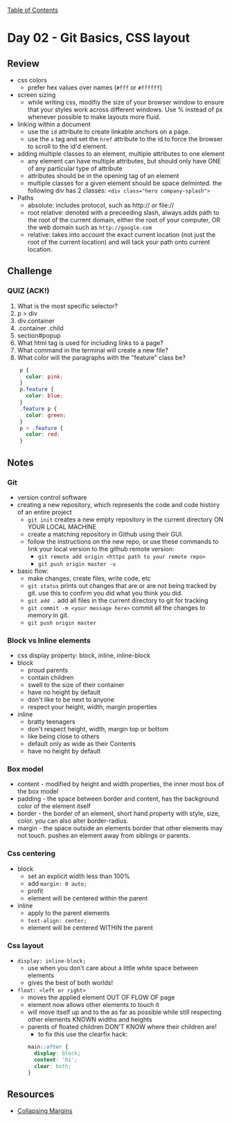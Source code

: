 [Table of Contents](/README.md)

# Day 02 - Git Basics, CSS layout

## Review
- css colors
  - prefer hex values over names (`#fff` or `#ffffff`)
- screen sizing
  - while writing css, modifiy the size of your browser window to ensure that your styles work across different windows. Use % instead of px whenever possible to make layouts more fluid.
- linking within a document
  - use the `id` attribute to create linkable anchors on a page.
  - use the `a` tag and set the `href` attribute to the id to force the browser to scroll to the id'd element.
- adding multiple classes to an element, multiple attributes to one element
  - any element can have multiple attributes, but should only have ONE of any particular type of attribute
  - attributes should be in the opening tag of an element
  - multiple classes for a given element should be space delminted. the following div has 2 classes: `<div class="hero company-splash">`
- Paths
  - absolute: includes protocol, such as http:// or file://
  - root relative: denoted with a preceeding slash, always adds path to the root of the current domain, either the root of your computer, OR the web domain such as `http://google.com`
  - relative: takes into account the exact current location (not just the root of the current location) and will tack your path onto current location.

## Challenge
### QUIZ (ACK!)
1. What is the most specific selector?
  1. p > div
  2. div.container
  3. .container .child
  4. section#popup
1. What html tag is used for including links to a page?
1. What command in the terminal will create a new file?
1. What color will the paragraphs with the "feature" class be?
```css
    p {
      color: pink;
    }
    p.feature {
      color: blue;
    }
    .feature p {
      color: green;
    }
    p > .feature {
      color: red;
    }
```


## Notes
### Git
- version control software
- creating a new repository, which represents the code and code history of an entire project
  - `git init` creates a new empty repository in the current directory ON YOUR LOCAL MACHINE
  - create a matching repository in Github using their GUI.
  - follow the instructions on the new repo, or use these commands to link your local version to the github remote version:
    - `git remote add origin <https path to your remote repo>`
    - `git push origin master -u`
- basic flow:
  - make changes, create files, write code, etc
  - `git status` prints out changes that are or are not being tracked by git. use this to confirm you did what you think you did.
  - `git add .` add all files in the current directory to git for tracking
  - `git commit -m <your message here>` commit all the changes to memory in git.
  - `git push origin master`

### Block vs Inline elements
  - css display property: block, inline, inline-block
  - block
    - proud parents
    - contain children
    - swell to the size of their container
    - have no height by default
    - don't like to be next to anyone
    - respect your height, width, margin properties
  - inline
    - bratty teenagers
    - don't respect height, width, margin top or bottom
    - like being close to others
    - default only as wide as their Contents
    - have no height by default

### Box model
  - content - modified by height and width properties, the inner most box of the box model
  - padding - the space between border and content, has the background color of the element itself
  - border - the border of an element, short hand property with style, size, color. you can also alter border-radius.
  - margin - the space outside an elements border that other elements may not touch. pushes an element away from siblings or parents.

### Css centering
  - block
    - set an explicit width less than 100%
    - add `margin: 0 auto;`
    - profit
    - element will be centered within the parent
  - inline
    - apply to the parent elements
    - `text-align: center;`
    - element will be centered WITHIN the parent

### Css layout
  - `display: inline-block;`
    - use when you don't care about a little white space between elements
    - gives the best of both worlds!
  - `float: <left or right>`
    - moves the applied element OUT OF FLOW OF page
    - element now allows other elements to touch it
    - will move itself up and to the <left or right> as far as possible while still respecting other elements KNOWN widths and heights
    - parents of floated children DON'T KNOW where their children are!
      - to fix this use the clearfix hack:
      ```css
      main::after {
        display: block;
        content: 'hi';
        clear: both;
      }
      ```

## Resources
- [Collapsing Margins](https://developer.mozilla.org/en-US/docs/Web/CSS/CSS_Box_Model/Mastering_margin_collapsing)
